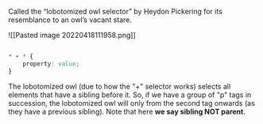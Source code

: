 Called the “lobotomized owl selector” by Heydon Pickering for its resemblance to an owl’s vacant stare.

![[Pasted image 20220418111958.png]]

```css

* + * {
	property: value;
}

```

The lobotomized owl (due to how the "+" selector works) selects all elements that have a sibling before it. So, if we have a group of "p" tags in succession, the lobotomized owl will only from the second tag onwards (as they have a previous sibling). Note that here **we say sibling NOT parent**.

